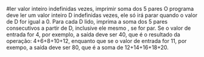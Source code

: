 #ler valor inteiro indefinidas vezes, imprimir soma dos 5 pares
O programa deve ler um valor inteiro D indefinidas vezes, ele só irá parar quando o valor de D for igual a 0.
Para cada D lido, imprima a soma dos 5 pares consecutivos a partir de D, inclusive ele mesmo , se for par.
Se o valor de entrada for 4, por exemplo, a saída deve ser 40, que é o resultado da operação: 4+6+8+10+12, enquanto
que se o valor de entrada for 11, por exempo, a saída deve ser 80, que é a soma de 12+14+16+18+20.
